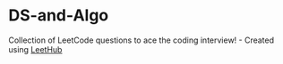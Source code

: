 # DS-and-Algo
Collection of LeetCode questions to ace the coding interview! - Created using [LeetHub](https://github.com/QasimWani/LeetHub)
